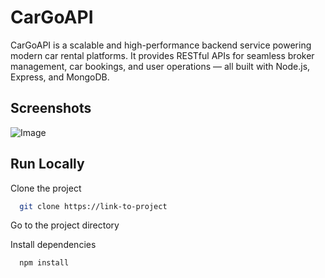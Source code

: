 
# CarGoAPI

CarGoAPI is a scalable and high-performance backend service powering modern car rental platforms. It provides RESTful APIs for seamless broker management, car bookings, and user operations — all built with Node.js, Express, and MongoDB.
## Screenshots

![Image](https://github.com/user-attachments/assets/bc5ae27d-7717-4244-9d62-c76e5519b8e8)


## Run Locally

Clone the project

```bash
  git clone https://link-to-project
```

Go to the project directory

Install dependencies

```bash
  npm install
```




